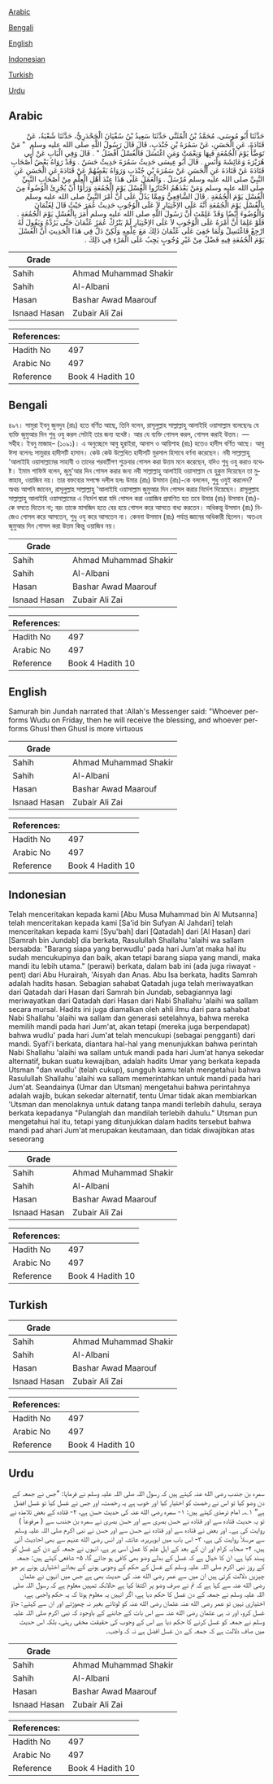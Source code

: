 [Arabic](#arabic)

[Bengali](#bengali)

[English](#english)

[Indonesian](#indonesian)

[Turkish](#turkish)

[Urdu](#urdu)

## Arabic


<div dir="rtl" lang="ar" style={{fontSize:'larger',backgroundColor:'#f8f9fa',padding:20}}>
حَدَّثَنَا أَبُو مُوسَى، مُحَمَّدُ بْنُ الْمُثَنَّى حَدَّثَنَا سَعِيدُ بْنُ سُفْيَانَ الْجَحْدَرِيُّ، حَدَّثَنَا شُعْبَةُ، عَنْ قَتَادَةَ، عَنِ الْحَسَنِ، عَنْ سَمُرَةَ بْنِ جُنْدَبٍ، قَالَ قَالَ رَسُولُ اللَّهِ صلى الله عليه وسلم ‏ "‏ مَنْ تَوَضَّأَ يَوْمَ الْجُمُعَةِ فَبِهَا وَنِعْمَتْ وَمَنِ اغْتَسَلَ فَالْغُسْلُ أَفْضَلُ ‏"‏ ‏.‏ قَالَ وَفِي الْبَابِ عَنْ أَبِي هُرَيْرَةَ وَعَائِشَةَ وَأَنَسٍ ‏.‏ قَالَ أَبُو عِيسَى حَدِيثُ سَمُرَةَ حَدِيثٌ حَسَنٌ ‏.‏ وَقَدْ رَوَاهُ بَعْضُ أَصْحَابِ قَتَادَةَ عَنْ قَتَادَةَ عَنِ الْحَسَنِ عَنْ سَمُرَةَ بْنِ جُنْدَبٍ وَرَوَاهُ بَعْضُهُمْ عَنْ قَتَادَةَ عَنِ الْحَسَنِ عَنِ النَّبِيِّ صلى الله عليه وسلم مُرْسَلٌ ‏.‏ وَالْعَمَلُ عَلَى هَذَا عِنْدَ أَهْلِ الْعِلْمِ مِنْ أَصْحَابِ النَّبِيِّ صلى الله عليه وسلم وَمَنْ بَعْدَهُمُ اخْتَارُوا الْغُسْلَ يَوْمَ الْجُمُعَةِ وَرَأَوْا أَنْ يُجْزِئَ الْوُضُوءُ مِنَ الْغُسْلِ يَوْمَ الْجُمُعَةِ ‏.‏ قَالَ الشَّافِعِيُّ وَمِمَّا يَدُلُّ عَلَى أَنَّ أَمْرَ النَّبِيِّ صلى الله عليه وسلم بِالْغُسْلِ يَوْمَ الْجُمُعَةِ أَنَّهُ عَلَى الاِخْتِيَارِ لاَ عَلَى الْوُجُوبِ حَدِيثُ عُمَرَ حَيْثُ قَالَ لِعُثْمَانَ وَالْوُضُوءَ أَيْضًا وَقَدْ عَلِمْتَ أَنَّ رَسُولَ اللَّهِ صلى الله عليه وسلم أَمَرَ بِالْغُسْلِ يَوْمَ الْجُمُعَةِ ‏.‏ فَلَوْ عَلِمَا أَنَّ أَمْرَهُ عَلَى الْوُجُوبِ لاَ عَلَى الاِخْتِيَارِ لَمْ يَتْرُكْ عُمَرُ عُثْمَانَ حَتَّى يَرُدَّهُ وَيَقُولَ لَهُ ارْجِعْ فَاغْتَسِلْ وَلَمَا خَفِيَ عَلَى عُثْمَانَ ذَلِكَ مَعَ عِلْمِهِ وَلَكِنْ دَلَّ فِي هَذَا الْحَدِيثِ أَنَّ الْغُسْلَ يَوْمَ الْجُمُعَةِ فِيهِ فَضْلٌ مِنْ غَيْرِ وُجُوبٍ يَجِبُ عَلَى الْمَرْءِ فِي ذَلِكَ ‏.‏
</div>
<div style={{backgroundColor:'#f8f9fa',padding:20, marginBottom: 10}}><table> <thead> <tr> <th>Grade</th> <th></th> </tr> </thead> <tbody> <tr><td>Sahih</td><td>Ahmad Muhammad Shakir</td></tr><tr><td>Sahih</td><td>Al-Albani</td></tr><tr><td>Hasan</td><td>Bashar Awad Maarouf</td></tr><tr><td>Isnaad Hasan</td><td>Zubair Ali Zai</td></tr></tbody></table><table> <thead> <tr> <th>References:</th> <th></th> </tr> </thead> <tbody><tr><td>Hadith No</td><td>497</td></tr><tr><td>Arabic No</td><td>497</td></tr><tr><td>Reference</td><td>Book 4 Hadith 10</td></tr></tbody></table></div>

## Bengali


<div dir="ltr" lang="bn" style={{fontSize:'larger',backgroundColor:'#f8f9fa',padding:20}}>
৪৯৭। সামুরা ইবনু জুনদুব (রাঃ) হতে বর্ণিত আছে, তিনি বলেন, রাসূলুল্লাহ সাল্লাল্লাহু আলাইহি ওয়াসাল্লাম বলেছেনঃ যে ব্যক্তি জুমুআর দিন শুধু ওযু করল সেটাই তার জন্য যথেষ্ট। আর যে ব্যক্তি গোসল করল, গোসল করাই উত্তম। —সহীহ। ইবনু মাজাহ– (১০৯১)। এ অনুচ্ছেদে আবু হুরাইরা, আনাস ও আয়িশাহ (রাঃ) হতেও হাদীস বর্ণিত আছে। আবু ঈসা বলেনঃ সামুরার হাদীসটি হাসান। কেউ কেউ উল্লেখিত হাদীসটি মুরসাল হিসাবে বর্ণনা করেছেন। নবী সাল্লাল্লাহু 'আলাইহি ওয়াসাল্লামের সাহাবী ও তাদের পরবর্তীগণ শুক্রবার গোসল করা উত্তম মনে করেছেন, যদিও শুধু ওযু করাও যথেষ্ট। ইমাম শাফিঈ বলেন, জুমু'আর দিন গোসল করার জন্য নবী সাল্লাল্লাহু আলাইহি ওয়াসাল্লাম যে হুকুম দিয়েছেন তা মুস্তাহাব, ওয়াজিব নয়। তার বক্তব্যের সপক্ষে দলীল হলঃ উমার (রাঃ) উসমান (রাঃ)-কে বললেন, শুধু ওযুই করলেন? অথচ আপনি জানেন, রাসূলুল্লাহ সাল্লাল্লাহু 'আলাইহি ওয়াসাল্লাম জুমুআর দিন গোসল করার নির্দেশ দিয়েছেন। রাসূলুল্লাহ সাল্লাল্লাহু আলাইহি ওয়াসাল্লামের এ নির্দেশ দ্বারা যদি গোসল করা ওয়াজিব প্রমাণিত হত তবে উমার (রাঃ) উসমান (রাঃ)-কে বসতে দিতেন না; বরং তাকে মাসজিদ হতে বের হয়ে গোসল করে আসতে বাধ্য করতেন। অধিকন্তু উসমান (রাঃ) নিজেও গোসল করে আসতেন, শুধু ওযু করে আসতেন না। কেননা উসমান (রাঃ) পর্যাপ্ত জ্ঞানের অধিকারী ছিলেন। অতএব জুমুআর দিন গোসল করা উত্তম কিন্তু ওয়াজিব নয়।
</div>
<div style={{backgroundColor:'#f8f9fa',padding:20, marginBottom: 10}}><table> <thead> <tr> <th>Grade</th> <th></th> </tr> </thead> <tbody> <tr><td>Sahih</td><td>Ahmad Muhammad Shakir</td></tr><tr><td>Sahih</td><td>Al-Albani</td></tr><tr><td>Hasan</td><td>Bashar Awad Maarouf</td></tr><tr><td>Isnaad Hasan</td><td>Zubair Ali Zai</td></tr></tbody></table><table> <thead> <tr> <th>References:</th> <th></th> </tr> </thead> <tbody><tr><td>Hadith No</td><td>497</td></tr><tr><td>Arabic No</td><td>497</td></tr><tr><td>Reference</td><td>Book 4 Hadith 10</td></tr></tbody></table></div>

## English


<div dir="ltr" lang="en" style={{fontSize:'larger',backgroundColor:'#f8f9fa',padding:20}}>
Samurah bin Jundah narrated that :Allah's Messenger said: "Whoever performs Wudu on Friday, then he will receive the blessing, and whoever performs Ghusl then Ghusl is more virtuous
</div>
<div style={{backgroundColor:'#f8f9fa',padding:20, marginBottom: 10}}><table> <thead> <tr> <th>Grade</th> <th></th> </tr> </thead> <tbody> <tr><td>Sahih</td><td>Ahmad Muhammad Shakir</td></tr><tr><td>Sahih</td><td>Al-Albani</td></tr><tr><td>Hasan</td><td>Bashar Awad Maarouf</td></tr><tr><td>Isnaad Hasan</td><td>Zubair Ali Zai</td></tr></tbody></table><table> <thead> <tr> <th>References:</th> <th></th> </tr> </thead> <tbody><tr><td>Hadith No</td><td>497</td></tr><tr><td>Arabic No</td><td>497</td></tr><tr><td>Reference</td><td>Book 4 Hadith 10</td></tr></tbody></table></div>

## Indonesian


<div dir="ltr" lang="id" style={{fontSize:'larger',backgroundColor:'#f8f9fa',padding:20}}>
Telah menceritakan kepada kami [Abu Musa Muhammad bin Al Mutsanna] telah menceritakan kepada kami [Sa'id bin Sufyan Al Jahdari] telah menceritakan kepada kami [Syu'bah] dari [Qatadah] dari [Al Hasan] dari [Samrah bin Jundab] dia berkata, Rasulullah Shallahu 'alaihi wa sallam bersabda: "Barang siapa yang berwudlu' pada hari Jum'at maka hal itu sudah mencukupinya dan baik, akan tetapi barang siapa yang mandi, maka mandi itu lebih utama." (perawi) berkata, dalam bab ini (ada juga riwayat -pent) dari Abu Hurairah, 'Aisyah dan Anas. Abu Isa berkata, hadits Samrah adalah hadits hasan. Sebagian sahabat Qatadah juga telah meriwayatkan dari Qatadah dari Hasan dari Samrah bin Jundab, sebagiannya lagi meriwayatkan dari Qatadah dari Hasan dari Nabi Shallahu 'alaihi wa sallam secara mursal. Hadits ini juga diamalkan oleh ahli ilmu dari para sahabat Nabi Shallahu 'alaihi wa sallam dan generasi setelahnya, bahwa mereka memilih mandi pada hari Jum'at, akan tetapi (mereka juga berpendapat) bahwa wudlu' pada hari Jum'at telah mencukupi (sebagai pengganti) dari mandi. Syafi'i berkata, diantara hal-hal yang menunjukkan bahwa perintah Nabi Shallahu 'alaihi wa sallam untuk mandi pada hari Jum'at hanya sekedar alternatif, bukan suatu kewajiban, adalah hadits Umar yang berkata kepada Utsman "dan wudlu' (telah cukup), sungguh kamu telah mengetahui bahwa Rasulullah Shallahu 'alaihi wa sallam memerintahkan untuk mandi pada hari Jum'at. Seandainya (Umar dan Utsman) mengetahui bahwa perintahnya adalah wajib, bukan sekedar alternatif, tentu Umar tidak akan membiarkan 'Utsman dan menolaknya untuk datang tanpa mandi terlebih dahulu, seraya berkata kepadanya "Pulanglah dan mandilah terlebih dahulu." Utsman pun mengetahui hal itu, tetapi yang ditunjukkan dalam hadits tersebut bahwa mandi pad ahari Jum'at merupakan keutamaan, dan tidak diwajibkan atas seseorang
</div>
<div style={{backgroundColor:'#f8f9fa',padding:20, marginBottom: 10}}><table> <thead> <tr> <th>Grade</th> <th></th> </tr> </thead> <tbody> <tr><td>Sahih</td><td>Ahmad Muhammad Shakir</td></tr><tr><td>Sahih</td><td>Al-Albani</td></tr><tr><td>Hasan</td><td>Bashar Awad Maarouf</td></tr><tr><td>Isnaad Hasan</td><td>Zubair Ali Zai</td></tr></tbody></table><table> <thead> <tr> <th>References:</th> <th></th> </tr> </thead> <tbody><tr><td>Hadith No</td><td>497</td></tr><tr><td>Arabic No</td><td>497</td></tr><tr><td>Reference</td><td>Book 4 Hadith 10</td></tr></tbody></table></div>

## Turkish


<div dir="ltr" lang="tr" style={{fontSize:'larger',backgroundColor:'#f8f9fa',padding:20}}>

</div>
<div style={{backgroundColor:'#f8f9fa',padding:20, marginBottom: 10}}><table> <thead> <tr> <th>Grade</th> <th></th> </tr> </thead> <tbody> <tr><td>Sahih</td><td>Ahmad Muhammad Shakir</td></tr><tr><td>Sahih</td><td>Al-Albani</td></tr><tr><td>Hasan</td><td>Bashar Awad Maarouf</td></tr><tr><td>Isnaad Hasan</td><td>Zubair Ali Zai</td></tr></tbody></table><table> <thead> <tr> <th>References:</th> <th></th> </tr> </thead> <tbody><tr><td>Hadith No</td><td>497</td></tr><tr><td>Arabic No</td><td>497</td></tr><tr><td>Reference</td><td>Book 4 Hadith 10</td></tr></tbody></table></div>

## Urdu


<div dir="rtl" lang="ur" style={{fontSize:'larger',backgroundColor:'#f8f9fa',padding:20}}>
سمرہ بن جندب رضی الله عنہ کہتے ہیں کہ رسول اللہ صلی اللہ علیہ وسلم نے فرمایا: ”جس نے جمعہ کے دن وضو کیا تو اس نے رخصت کو اختیار کیا اور خوب ہے یہ رخصت، اور جس نے غسل کیا تو غسل افضل ہے“ ۱؎۔ امام ترمذی کہتے ہیں: ۱- سمرہ رضی الله عنہ کی حدیث حسن ہے، ۲- قتادہ کے بعض تلامذہ نے تو یہ حدیث قتادہ سے اور قتادہ نے حسن بصری سے اور حسن بصری نے سمرہ بن جندب سے ( مرفوعاً ) روایت کی ہے۔ اور بعض نے قتادہ سے اور قتادہ نے حسن سے اور حسن نے نبی اکرم صلی اللہ علیہ وسلم سے مرسلاً روایت کی ہے، ۳- اس باب میں ابوہریرہ، عائشہ اور انس رضی الله عنہم سے بھی احادیث آئی ہیں، ۴- صحابہ کرام اور ان کے بعد کے اہل علم کا عمل اسی پر ہے، انہوں نے جمعہ کے دن کے غسل کو پسند کیا ہے، ان کا خیال ہے کہ غسل کے بدلے وضو بھی کافی ہو جائے گا، ۵- شافعی کہتے ہیں: جمعہ کے روز نبی اکرم صلی اللہ علیہ وسلم کے غسل کے حکم کے وجوبی ہونے کے بجائے اختیاری ہونے پر جو چیزیں دلالت کرتی ہیں ان میں سے عمر رضی الله عنہ کی حدیث بھی ہے جس میں انہوں نے عثمان رضی الله عنہ سے کہا ہے کہ تم نے صرف وضو پر اکتفا کیا ہے حالانکہ تمہیں معلوم ہے کہ رسول اللہ صلی اللہ علیہ وسلم نے جمعہ کے دن غسل کا حکم دیا ہے، اگر انہیں یہ معلوم ہوتا کہ یہ حکم واجبی ہے، اختیاری نہیں تو عمر رضی الله عنہ عثمان رضی الله عنہ کو لوٹائے بغیر نہ چھوڑتے اور ان سے کہتے: جاؤ غسل کرو، اور نہ ہی عثمان رضی الله عنہ سے اس بات کے جاننے کے باوجود کہ نبی اکرم صلی اللہ علیہ وسلم نے جمعہ کو غسل کرنے کا حکم دیا ہے اس کے وجوب کی حقیقت مخفی رہتی، بلکہ اس حدیث میں صاف دلالت ہے کہ جمعہ کے دن غسل افضل ہے نہ کہ واجب۔
</div>
<div style={{backgroundColor:'#f8f9fa',padding:20, marginBottom: 10}}><table> <thead> <tr> <th>Grade</th> <th></th> </tr> </thead> <tbody> <tr><td>Sahih</td><td>Ahmad Muhammad Shakir</td></tr><tr><td>Sahih</td><td>Al-Albani</td></tr><tr><td>Hasan</td><td>Bashar Awad Maarouf</td></tr><tr><td>Isnaad Hasan</td><td>Zubair Ali Zai</td></tr></tbody></table><table> <thead> <tr> <th>References:</th> <th></th> </tr> </thead> <tbody><tr><td>Hadith No</td><td>497</td></tr><tr><td>Arabic No</td><td>497</td></tr><tr><td>Reference</td><td>Book 4 Hadith 10</td></tr></tbody></table></div>
